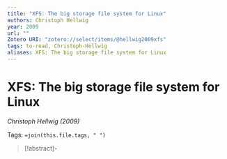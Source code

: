 ```yaml
---
title: "XFS: The big storage file system for Linux"
authors: Christoph Hellwig
year: 2009
url: ""
Zotero URI: "zotero://select/items/@hellwig2009xfs"
tags: to-read, Christoph-Hellwig
aliases: XFS: The big storage file system for Linux
---
```


# XFS: The big storage file system for Linux  
_Christoph Hellwig (2009)_

Tags: `=join(this.file.tags, " ")`

> [!abstract]-
> 


